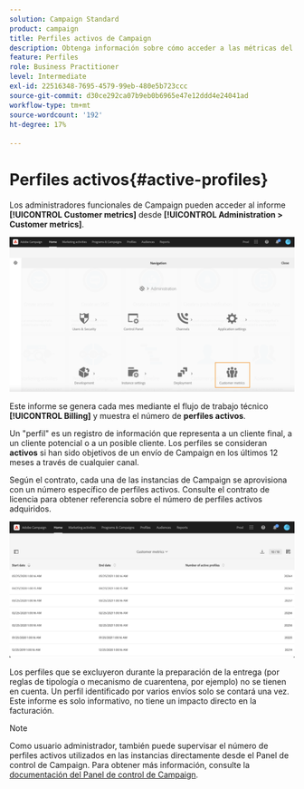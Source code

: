 ```yaml
---
solution: Campaign Standard
product: campaign
title: Perfiles activos de Campaign
description: Obtenga información sobre cómo acceder a las métricas del cliente y a los perfiles activos
feature: Perfiles
role: Business Practitioner
level: Intermediate
exl-id: 22516348-7695-4579-99eb-480e5b723ccc
source-git-commit: d30ce292ca07b9eb0b6965e47e12ddd4e24041ad
workflow-type: tm+mt
source-wordcount: '192'
ht-degree: 17%

---
```


# Perfiles activos{#active-profiles}

Los administradores funcionales de Campaign pueden acceder al informe **[!UICONTROL Customer metrics]** desde **[!UICONTROL Administration > Customer metrics]**.

![](assets/audience_customer_metrics.png)

Este informe se genera cada mes mediante el flujo de trabajo técnico **[!UICONTROL Billing]** y muestra el número de **perfiles activos**.

Un &quot;perfil&quot; es un registro de información que representa a un cliente final, a un cliente potencial o a un posible cliente. Los perfiles se consideran **activos** si han sido objetivos de un envío de Campaign en los últimos 12 meses a través de cualquier canal.

Según el contrato, cada una de las instancias de Campaign se aprovisiona con un número específico de perfiles activos. Consulte el contrato de licencia para obtener referencia sobre el número de perfiles activos adquiridos.

![](assets/audience_active_profiles_list.png)

Los perfiles que se excluyeron durante la preparación de la entrega (por reglas de tipología o mecanismo de cuarentena, por ejemplo) no se tienen en cuenta. Un perfil identificado por varios envíos solo se contará una vez. Este informe es solo informativo, no tiene un impacto directo en la facturación.

>[!NOTE]
>
>Como usuario administrador, también puede supervisar el número de perfiles activos utilizados en las instancias directamente desde el Panel de control de Campaign. Para obtener más información, consulte la [documentación del Panel de control de Campaign](https://experienceleague.adobe.com/docs/control-panel/using/performance-monitoring/active-profiles-monitoring.html?lang=es#performance-monitoring).

